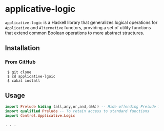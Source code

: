 # applicative-logic

`applicative-logic` is a Haskell library that generalizes logical operations for
`Applicative` and `Alternative` functors, providing a set of utility functions that
extend common Boolean operations to more abstract structures.

## Installation

### From GitHub

```
 $ git clone 
 $ cd applicative-lgoic
 $ cabal install
```


## Usage

```haskell
import Prelude hiding (all,any,or,and,(&&)) -- Hide offending Prelude functions
import qualified Prelude -- To retain access to standard functions
import Control.Applicative.Logic

. . .
```
